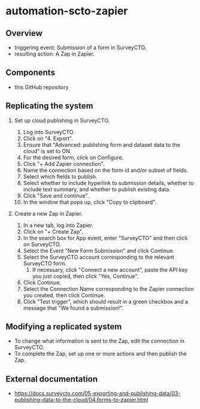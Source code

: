 # automation-scto-zapier

## Overview

- triggering event: Submission of a form in SurveyCTO.
- resulting action: A Zap in Zapier.

## Components

- this GitHub repository

## Replicating the system

1. Set up cloud publishing in SurveyCTO.
   1. Log into SurveyCTO.
   2. Click on "4. Export".
   3. Ensure that "Advanced: publishing form and dataset data to the cloud" is set to ON.
   4. For the desired form, click on Configure.
   5. Click "+ Add Zapier connection".
   6. Name the connection based on the form id and/or subset of fields.
   7. Select which fields to publish.
   8. Select whether to include hyperlink to submission details, whether to include text summary, and whether to publish existing data.
   9. Click "Save and continue".
   10. In the window that pops up, click "Copy to clipboard".

2. Create a new Zap in Zapier.
   1. In a new tab, log into Zapier.
   2. Click on "+ Create Zap".
   3. In the search box for App event, enter "SurveyCTO" and then click on SurveyCTO.
   4. Select the Event "New Form Submission" and click Continue.
   5. Select the SurveyCTO account corresponding to the relevant SurveyCTO form.
      1. If necessary, click "Connect a new account", paste the API key you just copied, then click "Yes, Continue".
   6. Click Continue.
   7. Select the Connection Name corresponding to the Zapier connection you created, then click Continue.
   8. Click "Test trigger", which should result in a green checkbox and a message that "We found a submission!".

## Modifying a replicated system

- To change what information is sent to the Zap, edit the connection in SurveyCTO.
- To complete the Zap, set up one or more actions and then publish the Zap.

## External documentation

- https://docs.surveycto.com/05-exporting-and-publishing-data/03-publishing-data-to-the-cloud/04.forms-to-zapier.html
